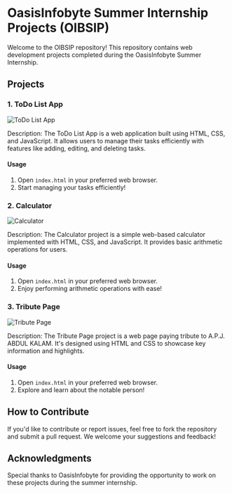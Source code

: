 # OasisInfobyte Summer Internship Projects (OIBSIP)

Welcome to the OIBSIP repository! This repository contains web development projects completed during the OasisInfobyte Summer Internship.

## Projects

### 1. ToDo List App

![ToDo List App](./OIBSIP-To-do%20List/)

Description: The ToDo List App is a web application built using HTML, CSS, and JavaScript. It allows users to manage their tasks efficiently with features like adding, editing, and deleting tasks.

#### Usage

1. Open `index.html` in your preferred web browser.
2. Start managing your tasks efficiently!

### 2. Calculator

![Calculator](./OIBSIP-Calculator/)

Description: The Calculator project is a simple web-based calculator implemented with HTML, CSS, and JavaScript. It provides basic arithmetic operations for users.

#### Usage

1. Open `index.html` in your preferred web browser.
2. Enjoy performing arithmetic operations with ease!

### 3. Tribute Page

![Tribute Page](./OIBSIP-Tribute%20Page/)

Description: The Tribute Page project is a web page paying tribute to A.P.J. ABDUL KALAM. It's designed using HTML and CSS to showcase key information and highlights.

#### Usage

1. Open `index.html` in your preferred web browser.
2. Explore and learn about the notable person!

## How to Contribute

If you'd like to contribute or report issues, feel free to fork the repository and submit a pull request. We welcome your suggestions and feedback!

## Acknowledgments

Special thanks to OasisInfobyte for providing the opportunity to work on these projects during the summer internship.
